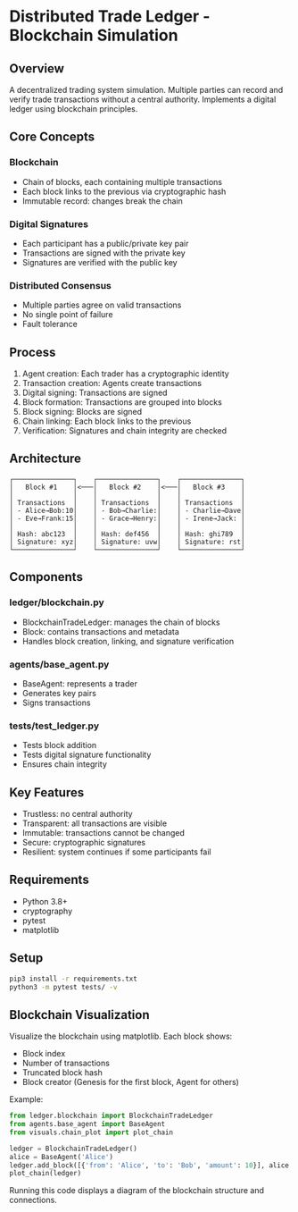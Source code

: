 # Distributed Trade Ledger - Blockchain Simulation

## Overview

A decentralized trading system simulation. Multiple parties can record and verify trade transactions without a central authority. Implements a digital ledger using blockchain principles.

## Core Concepts

### Blockchain
- Chain of blocks, each containing multiple transactions
- Each block links to the previous via cryptographic hash
- Immutable record: changes break the chain

### Digital Signatures
- Each participant has a public/private key pair
- Transactions are signed with the private key
- Signatures are verified with the public key

### Distributed Consensus
- Multiple parties agree on valid transactions
- No single point of failure
- Fault tolerance

## Process

1. Agent creation: Each trader has a cryptographic identity
2. Transaction creation: Agents create transactions
3. Digital signing: Transactions are signed
4. Block formation: Transactions are grouped into blocks
5. Block signing: Blocks are signed
6. Chain linking: Each block links to the previous
7. Verification: Signatures and chain integrity are checked

## Architecture

```
┌───────────────┐    ┌───────────────┐    ┌───────────────┐
│   Block #1    │<───│   Block #2    │<───│   Block #3    │
│               │    │               │    │               │
│ Transactions  │    │ Transactions  │    │ Transactions  │
│ - Alice→Bob:10│    │ - Bob→Charlie:│    │ - Charlie→Dave│
│ - Eve→Frank:15│    │ - Grace→Henry:│    │ - Irene→Jack: │
│               │    │               │    │               │
│ Hash: abc123  │    │ Hash: def456  │    │ Hash: ghi789  │
│ Signature: xyz│    │ Signature: uvw│    │ Signature: rst│
└───────────────┘    └───────────────┘    └───────────────┘
```

## Components

### ledger/blockchain.py
- BlockchainTradeLedger: manages the chain of blocks
- Block: contains transactions and metadata
- Handles block creation, linking, and signature verification

### agents/base_agent.py
- BaseAgent: represents a trader
- Generates key pairs
- Signs transactions

### tests/test_ledger.py
- Tests block addition
- Tests digital signature functionality
- Ensures chain integrity

## Key Features

- Trustless: no central authority
- Transparent: all transactions are visible
- Immutable: transactions cannot be changed
- Secure: cryptographic signatures
- Resilient: system continues if some participants fail

## Requirements
- Python 3.8+
- cryptography
- pytest
- matplotlib

## Setup

```bash
pip3 install -r requirements.txt
python3 -m pytest tests/ -v
```

## Blockchain Visualization

Visualize the blockchain using matplotlib. Each block shows:
- Block index
- Number of transactions
- Truncated block hash
- Block creator (Genesis for the first block, Agent for others)

Example:

```python
from ledger.blockchain import BlockchainTradeLedger
from agents.base_agent import BaseAgent
from visuals.chain_plot import plot_chain

ledger = BlockchainTradeLedger()
alice = BaseAgent('Alice')
ledger.add_block([{'from': 'Alice', 'to': 'Bob', 'amount': 10}], alice.private_key)
plot_chain(ledger)
```

Running this code displays a diagram of the blockchain structure and connections. 